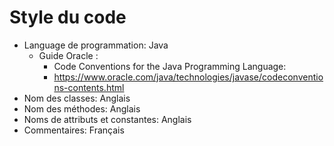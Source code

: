 # Style du code
* Language de programmation: Java
  * Guide Oracle : 
    * Code Conventions for the Java Programming Language:
    * https://www.oracle.com/java/technologies/javase/codeconventions-contents.html
* Nom des classes: Anglais
* Nom des méthodes: Anglais
* Noms de attributs et constantes: Anglais
* Commentaires: Français
